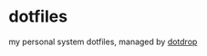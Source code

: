 # dotfiles

my personal system dotfiles, managed by [dotdrop](https://github.com/deadc0de6/dotdrop)
